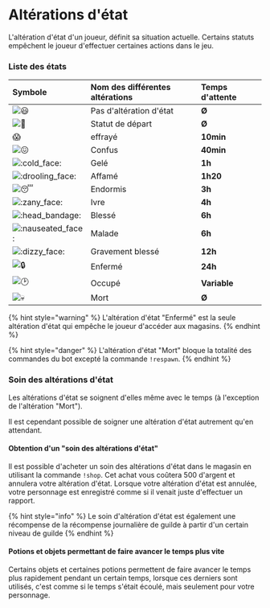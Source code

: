 # Altérations d'état

L'altération d'état d'un joueur, définit sa situation actuelle. Certains statuts empêchent le joueur d'effectuer certaines actions dans le jeu.

###  Liste des états 

| Symbole | Nom des différentes altérations | Temps d'attente |
| :--- | :--- | :--- |
|  ![:smiley:](https://discord.com/assets/66f6c781fe86c346fbaf3390618668fc.svg)  | Pas d'altération d'état | **Ø** |
|  ![:baby:](https://discord.com/assets/7d4ab5c9735709184c38ef242f689647.svg)  | Statut de départ | **Ø** |
| :scream: | effrayé | **10min** |
|  ![:confounded:](https://discord.com/assets/1153efa69996f049aa121cb76dd29ac1.svg)  | Confus | **40min** |
|  ![:cold\_face:](https://discord.com/assets/10ba107674fdf2d100be5592e7c85c74.svg)  | Gelé | **1h** |
|  ![:drooling\_face:](https://discord.com/assets/bcee365bd88b9ad34961293f870fbc65.svg) | Affamé | **1h20** |
|  ![:sleeping:](https://discord.com/assets/711ac22a92d00f844023ded91f820e8c.svg)  | Endormis | **3h** |
|  ![:zany\_face:](https://discord.com/assets/aee3a8d989cabcd262db85fe0ce7cd0d.svg)  | Ivre | **4h** |
|  ![:head\_bandage:](https://discord.com/assets/267b527f1be941e367bce73444c96f3b.svg)  | Blessé | **6h** |
|  ![:nauseated\_face:](https://discord.com/assets/8212db2111debc4acc49ceb20cbfbdf0.svg)  | Malade | **6h** |
|  ![:dizzy\_face:](https://discord.com/assets/08cf46d4be10cd96a7f69a8b372d1425.svg)  | Gravement blessé | **12h** |
|  ![:lock:](https://discord.com/assets/c35b8b5c0666ad99ab0e820f8aa90002.svg)  | Enfermé | **24h** |
|  ![:clock2:](https://discord.com/assets/b1ee2010d5c89c554af9cac9684c31ce.svg)  | Occupé | **Variable** |
|  ![:skull:](https://discord.com/assets/f64f47a895e537305b3463f9d30bc177.svg) | Mort | **Ø** |

{% hint style="warning" %}
L'altération d'état "Enfermé" est la seule altération d'état qui empêche le joueur d'accéder aux magasins.
{% endhint %}

{% hint style="danger" %}
L'altération d'état "Mort" bloque la totalité des commandes du bot excepté la commande `!respawn`.
{% endhint %}

### Soin des altérations d'état

Les altérations d'état se soignent d'elles même avec le temps \(à l'exception de l'altération "Mort"\).

Il est cependant possible de soigner une altération d'état autrement qu'en attendant.

#### Obtention d'un "soin des altérations d'état"

Il est possible d'acheter un soin des altérations d'état dans le magasin en utilisant la commande `!shop`. Cet achat vous coûtera 500 d'argent et annulera votre altération d'état. Lorsque votre altération d'état est annulée, votre personnage est enregistré comme si il venait juste d'effectuer un rapport.

{% hint style="info" %}
Le soin d'altération d'état est également une récompense de la récompense journalière de guilde à partir d'un certain niveau de guilde
{% endhint %}

#### Potions et objets permettant de faire avancer le temps plus vite

Certains objets et certaines potions permettent de faire avancer le temps plus rapidement pendant un certain temps, lorsque ces derniers sont utilisés, c'est comme si le temps s'était écoulé, mais seulement pour votre personnage.

